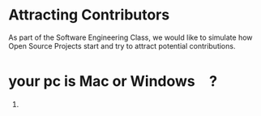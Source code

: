 # Attracting Contributors 
As part of the Software Engineering Class, we would like to simulate how Open Source Projects start and try to attract potential contributions. 

# your pc is Mac or Windows　? 
1.